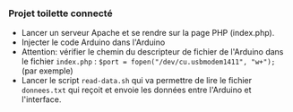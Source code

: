 ### Projet toilette connecté

+ Lancer un serveur Apache et se rendre sur la page PHP (index.php).
+ Injecter le code Arduino dans l'Arduino
+ Attention: vérifier le chemin du descripteur de fichier de l'Arduino dans le fichier `index.php` : `$port = fopen("/dev/cu.usbmodem1411", "w+");` (par exemple)
+ Lancer le script `read-data.sh` qui va permettre de lire le fichier `donnees.txt` qui reçoit et envoie les données entre l'Arduino et l'interface.
